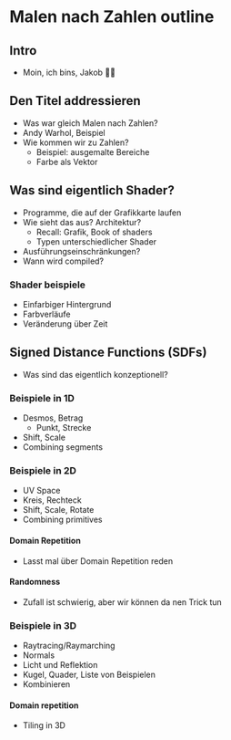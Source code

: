 # Malen nach Zahlen outline

## Intro

- Moin, ich bins, Jakob 🙋‍♀️

## Den Titel addressieren

- Was war gleich Malen nach Zahlen?
- Andy Warhol, Beispiel
- Wie kommen wir zu Zahlen?
  - Beispiel: ausgemalte Bereiche
  - Farbe als Vektor

## Was sind eigentlich Shader?

- Programme, die auf der Grafikkarte laufen
- Wie sieht das aus? Architektur?
  - Recall: Grafik, Book of shaders
  - Typen unterschiedlicher Shader
- Ausführungseinschränkungen?
- Wann wird compiled?

### Shader beispiele

- Einfarbiger Hintergrund
- Farbverläufe
- Veränderung über Zeit

## Signed Distance Functions (SDFs)

- Was sind das eigentlich konzeptionell?

### Beispiele in 1D

- Desmos, Betrag
  - Punkt, Strecke
- Shift, Scale
- Combining segments

### Beispiele in 2D

- UV Space
- Kreis, Rechteck
- Shift, Scale, Rotate
- Combining primitives

#### Domain Repetition

- Lasst mal über Domain Repetition reden

#### Randomness

- Zufall ist schwierig, aber wir können da nen Trick tun

### Beispiele in 3D

- Raytracing/Raymarching
- Normals
- Licht und Reflektion
- Kugel, Quader, Liste von Beispielen
- Kombinieren

#### Domain repetition

- Tiling in 3D
